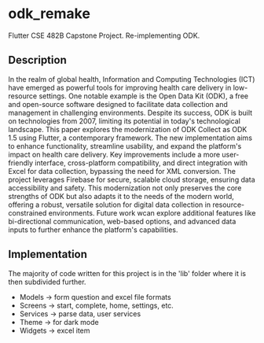 # odk_remake

Flutter CSE 482B Capstone Project. Re-implementing ODK.


## Description
In the realm of global health, Information and Computing Technologies (ICT) have emerged as powerful tools for improving health care delivery in low-resource settings. One notable example is the Open Data Kit (ODK), a free and open-source software designed to facilitate data collection and management in challenging environments. Despite its success, ODK is built on technologies from 2007, limiting its potential in today's technological landscape. This paper explores the modernization of ODK Collect as ODK 1.5 using Flutter, a contemporary framework. The new implementation aims to enhance functionality, streamline usability, and expand the platform's impact on health care delivery. Key improvements include a more user-friendly interface, cross-platform compatibility, and direct integration with Excel for data collection, bypassing the need for XML conversion. The project leverages Firebase for secure, scalable cloud storage, ensuring data accessibility and safety. This modernization not only preserves the core strengths of ODK but also adapts it to the needs of the modern world, offering a robust, versatile solution for digital data collection in resource-constrained environments. Future work wcan explore additional features like bi-directional communication, web-based options, and advanced data inputs to further enhance the platform's capabilities.

## Implementation
The majority of code written for this project is in the 'lib' folder where it is then subdivided further. 
- Models -> form question and excel file formats
- Screens -> start, complete, home, settings, etc.
- Services -> parse data, user services
- Theme -> for dark mode
- Widgets -> excel item

